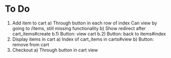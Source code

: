 To Do
=====

1) Add item to cart
        a) Through button in each row of index
                Can view by going to /items, still missing functionality
        b) Show redirect after cart_items#create
                b.1) Button: view cart
                b.2) Button: back to items#index
2) Display items in cart
        a) Index of cart_items in carts#view
        b) Button: remove from cart
3) Checkout
        a) Through button in cart view
